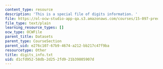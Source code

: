 ```yaml
---
content_type: resource
description: 'This is a special file of digits information. '
file: https://ol-ocw-studio-app-qa.s3.amazonaws.com/courses/15-097-prediction-machine-learning-and-statistics-spring-2012/d1cfd95258db2d252fd921b39805907d_digits_info.txt
file_type: text/plain
learning_resource_types: []
ocw_type: OCWFile
parent_title: Datasets
parent_type: CourseSection
parent_uid: e276c107-67b9-4674-a212-bb217c47f9ba
resourcetype: Other
title: digits_info.txt
uid: d1cfd952-58db-2d25-2fd9-21b39805907d
---
```

